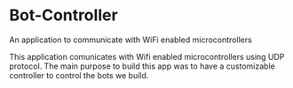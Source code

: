 # Bot-Controller
An application to communicate with WiFi enabled microcontrollers

This application comunicates with Wifi enabled microcontrollers using UDP protocol. 
The main purpose to build this app was to have a customizable controller to control the bots we build.
